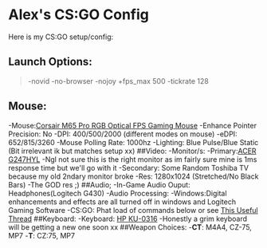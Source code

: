 # Alex's CS:GO Config
Here is my CS:GO setup/config:
## Launch Options:
> -novid -no-browser -nojoy +fps_max 500 -tickrate 128
## Mouse:
-Mouse:[Corsair M65 Pro RGB Optical FPS Gaming Mouse](https://www.amazon.co.uk/Corsair-Programmable-Multicolour-Lighting-Adjustable/dp/B01D524BUY) 
-Enhance Pointer Precision: No
-DPI: 400/500/2000 (different modes on mouse)
-eDPI: 652/815/3260
-Mouse Polling Rate: 1000hz
-Lighting: Blue Pulse/Blue Static (Bit irrelevant ik but matches setup xx)
##Video:
-Monitor/s:
 -Primary:[ACER G247HYL](https://www.acer.com/ac/en/GB/content/model/UM.QG7EE.009)
  -Ngl not sure this is the right monitor as im fairly sure mine is 1ms response time but we'll go with it
 -Secondary: Some Random Toshiba TV because my old 2ndary monitor broke
-Res: 1280x1024 (Stretched/No Black Bars)
 -The GOD res ;)
 ##Audio;
-In-Game Audio Ouput: Headphones(Logitech G430)
-Audio Processing:
 -Windows:Digital enhancements and effects are all turned off in windows and Logitech Gaming Software
 -CS:GO: Phat load of commands below or see [This Useful Thread](https://steamcommunity.com/sharedfiles/filedetails/?id=703059693)
 ##Keyboard:
 -Keyboard: [HP KU-0316](https://www.amazon.com/HP-KU-0316-KEYBOARD-SILVER-434821-002/dp/B008FPFT7G)
  -Honestly a grim keyboard will be getting a new one soon xx
##Weapon Choices:
-**CT**: M4A4, CZ-75, MP7
-**T**: CZ:75, MP7
